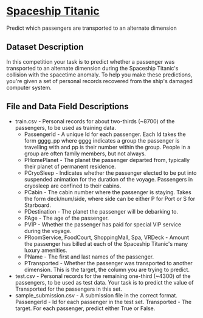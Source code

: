 # [**Spaceship Titanic**](https://www.kaggle.com/competitions/spaceship-titanic/data)
Predict which passengers are transported to an alternate dimension



## Dataset Description
In this competition your task is to predict whether a passenger was transported to an alternate dimension during the Spaceship Titanic's collision with the spacetime anomaly. To help you make these predictions, you're given a set of personal records recovered from the ship's damaged computer system.

## File and Data Field Descriptions
- train.csv - Personal records for about two-thirds (~8700) of the passengers, to be used as training data.
  - PassengerId - A unique Id for each passenger. Each Id takes the form gggg_pp where gggg indicates a group the passenger is travelling with and pp is their number within the group. People in a group are often family members, but not always.
  - PHomePlanet - The planet the passenger departed from, typically their planet of permanent residence.
  - PCryoSleep - Indicates whether the passenger elected to be put into suspended animation for the duration of the voyage. Passengers in cryosleep are confined to their cabins.
  - PCabin - The cabin number where the passenger is staying. Takes the form deck/num/side, where side can be either P for Port or S for Starboard.
  - PDestination - The planet the passenger will be debarking to.
  - PAge - The age of the passenger.
  - PVIP - Whether the passenger has paid for special VIP service during the voyage.
  - PRoomService, FoodCourt, ShoppingMall, Spa, VRDeck - Amount the passenger has billed at each of the Spaceship Titanic's many luxury amenities.
  - PName - The first and last names of the passenger.
  - PTransported - Whether the passenger was transported to another dimension. This is the target, the column you are trying to predict.
- test.csv - Personal records for the remaining one-third (~4300) of the passengers, to be used as test data. Your task is to predict the value of Transported for the passengers in this set.
- sample_submission.csv - A submission file in the correct format.
PassengerId - Id for each passenger in the test set.
Transported - The target. For each passenger, predict either True or False.
